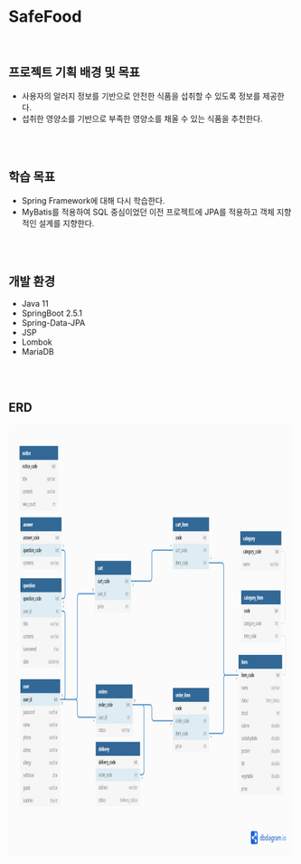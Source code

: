 # SafeFood
<br>

프로젝트 기획 배경 및 목표
---
- 사용자의 알러지 정보를 기반으로 안전한 식품을 섭취할 수 있도록 정보를 제공한다.
- 섭취한 영양소를 기반으로 부족한 영양소를 채울 수 있는 식품을 추천한다.
<br>
<br>

학습 목표
---
- Spring Framework에 대해 다시 학습한다.
- MyBatis를 적용하여 SQL 중심이었던 이전 프로젝트에 JPA를 적용하고 객체 지향적인 설계를 지향한다.
<br>
<br>

개발 환경
---
- Java 11
- SpringBoot 2.5.1
- Spring-Data-JPA
- JSP
- Lombok
- MariaDB
<br>
<br>

ERD
---
<img src="/img/DB_ERD.png" width="1000px" height="765px" title="DB_ERD" alt="DB_ERD"></img><br/>
